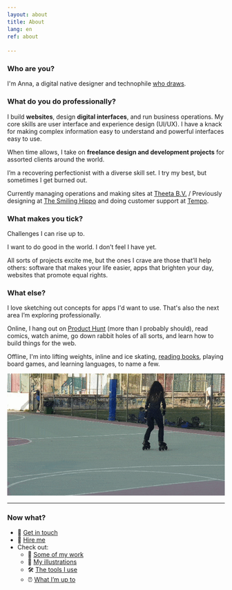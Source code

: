 ```yaml
---
layout: about
title: About
lang: en
ref: about

---
```


### Who are you?

I'm Anna, a digital native designer and technophile [who&nbsp;draws](/{{page.lang}}/graphics).

### What do you do professionally?

I build **websites**, design **digital interfaces**, and run business operations. My core skills are user interface and experience design (UI/UX). I have a knack for making complex information easy to understand and powerful interfaces easy to use.

When time allows, I take on **freelance design and development projects** for assorted clients around the world.

I’m a recovering perfectionist with a diverse skill set. I try my best, but sometimes I get burned out.

Currently managing operations and making sites at [Theeta B.V.](https://theeta.nl) / Previously designing at [The Smiling Hippo](https://thesmilinghippo.com) and doing customer support at [Tempo](https://www.yourtempo.co/).

### What makes you tick?

Challenges I can rise up to.

I want to do good in the world. I don’t feel I have yet.

All sorts of projects excite me, but the ones I crave are those that’ll help others: software that makes your life easier, apps that brighten your day, websites that promote equal rights.

### What else?

I love sketching out concepts for apps I'd want to use. That's also the next area I’m exploring professionally.

Online, I hang out on [Product Hunt](https://www.producthunt.com/@anna_0x) (more than I probably should), read comics, watch anime, go down rabbit holes of all sorts, and learn how to build things for the web.

Offline, I'm into lifting weights, inline and ice skating, [reading books](https://annafilou.com/reading/), playing board games, and learning languages, to name a few.

![Me doing a simple but cool looking trick on inline skates](/assets/skate-circle-2.gif)

***

### Now what?

* 💬 [Get in touch](/{{page.lang}}/contact)
* 🤝 [Hire me](/{{page.lang}}/services)
* Check out:
  * 💼 [Some of my work](/{{page.lang}}/#work)
  * 🎨 [My illustrations](/{{page.lang}}/graphics)
  * 🛠 [The tools I use](/uses)
  * ⏰ [What I’m up to](/now)
